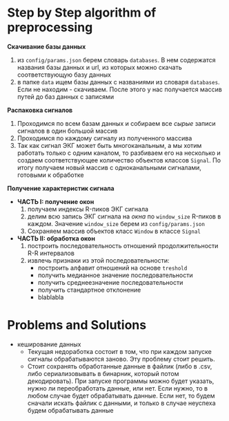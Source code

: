 # Step by Step algorithm of preprocessing

**Скачивание базы данных**
1) из `config/params.json` берем словарь `databases`. В нем содержатся названия базы данных и url, из которых можно скачать соответствующую базу данных
2) в папке `data` ищем базы данных с названиями из словаря `databases`. Если не находим - скачиваем. После этого у нас получается массив путей до баз данных с записями

**Распаковка сигналов**
1) Проходимся по всем базам данных и собираем все *сырые* записи сигналов в один большой массив
2) Проходимся по каждому сигналу из полученного массива
3) Так как сигнал ЭКГ может быть многоканальным, а мы хотим работать только с одним каналом, то разбиваем его на несколько и создаем соответствующее количество объектов классов `Signal`. По итогу получаем новый массив с одноканальными сигналами, готовыми к обработке

**Получение характеристик сигнала**
- **ЧАСТЬ I: получение окон**
    1) получаем индексы R-пиков ЭКГ сигнала
    2) делим всю запись ЭКГ сигнала на *окна* по `window_size` R-пиков в каждом. Значение `window_size` берем из `config/params.json`
    3) Сохраняем массив объектов класс `Window` в классе `Signal`
- **ЧАСТЬ II: обработка окон**
    1) построить последовательность отношений продолжительности R-R интервалов
    2) извлечь признаки из этой последовательности:
        - построить алфавит отношений на основе `treshold`
        - получить медианное значение последовательности
        - получить среднеезначение последовательности
        - получить стандартное отклонение
        - blablabla

# Problems and Solutions
- кеширование данных
    - Текущая недоработка состоит в том, что при каждом запуске сигналы обрабатываются заново. Эту проблему стоит решить. 
    - Стоит сохранять обработанные данные в файлик (либо в .csv, либо сериализовывать в бинарник, который потом декодировать). При запуске программы можно будет указать, нужно ли переобработать данные, или нет. Если нужно, то в любом случае будет обрабатывать данные. Если нет, то будем сначали искать файлик с данными, и только в случае неуспеха будем обрабатывать данные 
